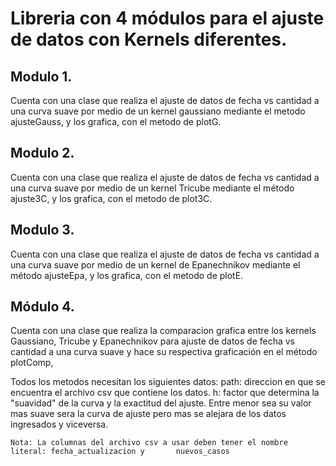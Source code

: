 # Libreria con 4 módulos para el ajuste de datos con Kernels diferentes.

## Modulo 1.
Cuenta con una clase que realiza el ajuste de datos de fecha vs cantidad a una curva suave por medio de un kernel gaussiano mediante el metodo ajusteGauss, y los grafica, con el metodo de plotG.

## Modulo 2.
Cuenta con una clase que realiza el ajuste de datos de fecha vs cantidad a una curva suave por medio de un kernel Tricube mediante el método ajuste3C, y los grafica, con el metodo de plot3C.

## Modulo 3.
Cuenta con una clase que realiza el ajuste de datos de fecha vs cantidad a una curva suave por medio de un kernel de Epanechnikov mediante el método ajusteEpa, y los grafica, con el metodo de plotE.

## Módulo 4.
Cuenta con una clase que realiza la comparacion grafica entre los kernels Gaussiano, Tricube y Epanechnikov para ajuste de datos de fecha vs cantidad a una curva suave y hace su respectiva graficación en el método plotComp,

Todos los metodos necesitan los siguientes datos:
    path: direccion en que se encuentra el archivo csv que contiene los datos. 
    h: factor que determina la "suavidad" de la curva y la exactitud del ajuste. Entre menor sea su valor
        mas suave sera la curva de ajuste pero mas se alejara de los datos ingresados y viceversa.

    Nota: La columnas del archivo csv a usar deben tener el nombre literal: fecha_actualizacion y       nuevos_casos